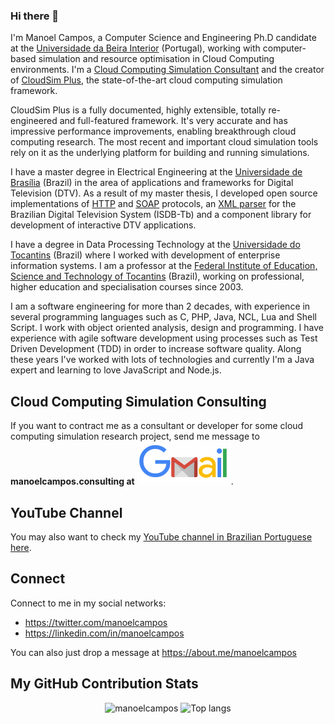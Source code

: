 ### Hi there 👋

<!--
**manoelcampos/manoelcampos** is a ✨ _special_ ✨ repository because its `README.md` (this file) appears on your GitHub profile.
-->

I'm Manoel Campos, a Computer Science and Engineering Ph.D candidate at the [Universidade da Beira Interior](https://www.ubi.pt) (Portugal), working with computer-based simulation and resource optimisation in Cloud Computing environments. I'm a [Cloud Computing Simulation Consultant](#consulting) and the creator of [CloudSim Plus](https://cloudsimplus.org), the state-of-the-art cloud computing simulation framework. 

CloudSim Plus is a fully documented, highly extensible, totally re-engineered and full-featured framework. It's very accurate and has impressive performance improvements, enabling breakthrough cloud computing research. The most recent and important cloud simulation tools rely on it as the underlying platform for building and running simulations.

I have a master degree in Electrical Engineering at the [Universidade de Brasília](https://unb.br) (Brazil) in the area of applications and frameworks for Digital Television (DTV). As a result of my master thesis, I developed open source implementations of [HTTP](https://manoelcampos.com/nclua-http/) and [SOAP](https://manoelcampos.com/nclua-soap/) protocols, an [XML parser](https://manoelcampos.com/xml2lua/) for the Brazilian Digital Television System (ISDB-Tb) and a component library for development of interactive DTV applications.

I have a degree in Data Processing Technology at the [Universidade do Tocantins](https://www.unitins.br) (Brazil) where I worked with development of enterprise information systems. I am a professor at the [Federal Institute of Education, Science and Technology of Tocantins](http://ifto.edu.br) (Brazil), working on professional, higher education and specialisation courses since 2003. 

I am a software engineering for more than 2 decades, with experience in several programming languages such as C, PHP, Java, NCL, Lua and Shell Script. I work with object oriented analysis, design and programming. I have experience with agile software development using processes such as Test Driven Development (TDD) in order to increase software quality. Along these years I've worked with lots of technologies and currently I'm a Java expert and learning to love JavaScript and Node.js.

<a id="consulting"></a>

## Cloud Computing Simulation Consulting

If you want to contract me as a consultant or developer for some cloud computing simulation research project, send me message to **manoelcampos.consulting at** ![](gmail.png).

## YouTube Channel

You may also want to check my [YouTube channel in Brazilian Portuguese here](http://youtube.com/manoelcamposfh).

## Connect

Connect to me in my social networks:

- https://twitter.com/manoelcampos
- https://linkedin.com/in/manoelcampos

You can also just drop a message at https://about.me/manoelcampos

## My GitHub Contribution Stats

<p align="center">
  <img src="https://github-readme-stats.vercel.app/api?username=manoelcampos&show_icons=true&title_color=fff&icon_color=00d9ff&text_color=c9d1d9&bg_color=161b22" alt="manoelcampos" height="168px"/>
  <img src="https://github-readme-stats.vercel.app/api/top-langs/?username=manoelcampos&layout=compact&show_icons=true&title_color=fff&icon_color=fff&text_color=c9d1d9&bg_color=161b22" alt="Top langs" height="168px" />
</p>
